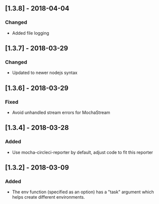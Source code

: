 ## [1.3.8] - 2018-04-04
### Changed
- Added file logging

## [1.3.7] - 2018-03-29
### Changed
- Updated to newer nodejs syntax

## [1.3.6] - 2018-03-29
### Fixed
- Avoid unhandled stream errors for MochaStream

## [1.3.4] - 2018-03-28
### Added
- Use mocha-circleci-reporter by default, adjust code to fit this reporter

## [1.3.2] - 2018-03-09
### Added
- The env function (specified as an option) has a "task" argument which helps create different environments.
